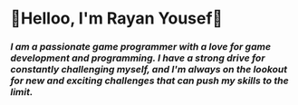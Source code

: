 # 👋Helloo, I'm Rayan Yousef👋

### *I am a passionate game programmer with a love for game development and programming. I have a strong drive for constantly challenging myself, and I'm always on the lookout for new and exciting challenges that can push my skills to the limit.*
